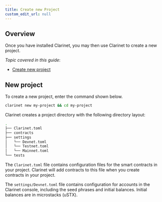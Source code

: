```yaml
---
title: Create new Project
custom_edit_url: null
---
```


## Overview

Once you have installed Clarinet, you may then use Clarinet to create a new project.

_Topic covered in this guide_:

- [Create new project](#new-project)

## New project

To create a new project, enter the command shown below.

```bash
clarinet new my-project && cd my-project
```

Clarinet creates a project directory with the following directory layout:

```bash
.
├── Clarinet.toml
├── contracts
├── settings
│   └── Devnet.toml
│   └── Testnet.toml
│   └── Mainnet.toml
└── tests
```

The `Clarinet.toml` file contains configuration files for the smart contracts in your project. Clarinet will add contracts to this file when you create contracts in your project.

The `settings/Devnet.toml` file contains configuration for accounts in the Clarinet console, including the seed phrases and initial balances. Initial balances are in microstacks (uSTX).
